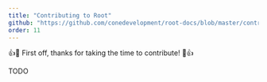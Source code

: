 ```yaml
---
title: "Contributing to Root"
github: "https://github.com/conedevelopment/root-docs/blob/master/contribution.md"
order: 11
---
```


:+1::tada: First off, thanks for taking the time to contribute! :tada::+1:

TODO
